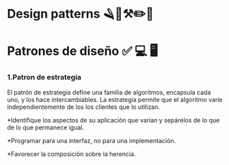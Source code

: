 # Design patterns 🪒🥇⚒✏️📝
# Patrones de diseño ✅ 💻 🖥
 
### 1.Patron de estrategia


El patrón de estrategia define una familia de algoritmos,
encapsula cada uno, y los hace intercambiables.
La estrategia permite que el algoritmo varíe independientemente de los
los clientes que lo utilizan.

*Identifique los aspectos de su 	aplicación que varían y sepárelos de lo que
de lo que permanece igual.

*Programar para una interfaz, no para una
implementación.

*Favorecer la composición sobre la herencia.
